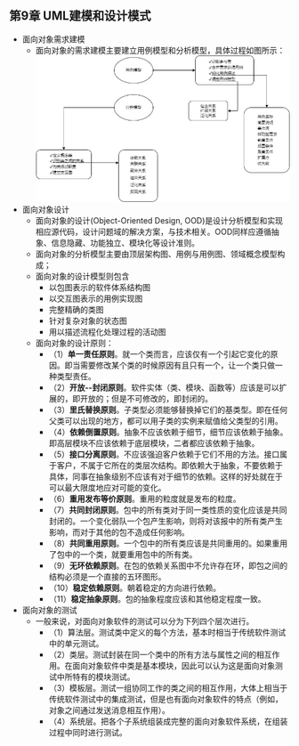 ## 第9章 UML建模和设计模式
- 面向对象需求建模
	- 面向对象的需求建模主要建立用例模型和分析模型，具体过程如图所示：
	![ObjectOrientedRequirementsModeling](images/ObjectOrientedRequirementsModeling.png)
- 面向对象设计
	- 面向对象的设计(Object-Oriented Design, OOD)是设计分析模型和实现相应源代码，设计问题域的解决方案，与技术相关。OOD同样应遵循抽象、信息隐藏、功能独立、模块化等设计准则。
	- 面向对象的分析模型主要由顶层架构图、用例与用例图、领域概念模型构成；
	- 面向对象的设计模型则包含
		- 以包图表示的软件体系结构图
		- 以交互图表示的用例实现图
		- 完整精确的类图
		- 针对复杂对象的状态图
		- 用以描述流程化处理过程的活动图
	- 面向对象的设计原则：
		- （1）**单一责任原则**。就一个类而言，应该仅有一个引起它变化的原因。即当需要修改某个类的时候原因有且只有一个，让一个类只做一种类型责任。
		- （2）**开放--封闭原则**。软件实体（类、模块、函数等）应该是可以扩展的，即开放的；但是不可修改的，即封闭的。
		- （3）**里氏替换原则**。子类型必须能够替换掉它们的基类型。即在任何父类可以出现的地方，都可以用子类的实例来赋值给父类型的引用。
		- （4）**依赖倒置原则**。抽象不应该依赖于细节，细节应该依赖于抽象。即高层模块不应该依赖于底层模块，二者都应该依赖于抽象。
		- （5）**接口分离原则**。不应该强迫客户依赖于它们不用的方法。接口属于客户，不属于它所在的类层次结构。即依赖大于抽象，不要依赖于具体，同事在抽象级别不应该有对于细节的依赖。这样的好处就在于可以最大限度地应对可能的变化。
		- （6）**重用发布等价原则**。重用的粒度就是发布的粒度。
		- （7）**共同封闭原则**。包中的所有类对于同一类性质的变化应该是共同封闭的。一个变化弱队一个包产生影响，则将对该报中的所有类产生影响，而对于其他的包不造成任何影响。
		- （8）**共同重用原则**。一个包中的所有类应该是共同重用的。如果重用了包中的一个类，就要重用包中的所有类。
		- （9）**无环依赖原则**。在包的依赖关系图中不允许存在环，即包之间的结构必须是一个直接的五环图形。
		- （10）**稳定依赖原则**。朝着稳定的方向进行依赖。
		- （11）**稳定抽象原则**。包的抽象程度应该和其他稳定程度一致。
- 面向对象的测试
	- 一般来说，对面向对象软件的测试可以分为下列四个层次进行。
		- （1）算法层。测试类中定义的每个方法，基本时相当于传统软件测试中的单元测试。
		- （2）类层。测试封装在同一个类中的所有方法与属性之间的相互作用。在面向对象软件中类是基本模块，因此可以认为这是面向对象测试中所特有的模块测试。
		- （3）模板层。测试一组协同工作的类之间的相互作用，大体上相当于传统软件测试中的集成测试，但是也有面向对象软件的特点（例如，对象之间通过发送消息相互作用）。
		- （4）系统层。把各个子系统组装成完整的面向对象软件系统，在组装过程中同时进行测试。